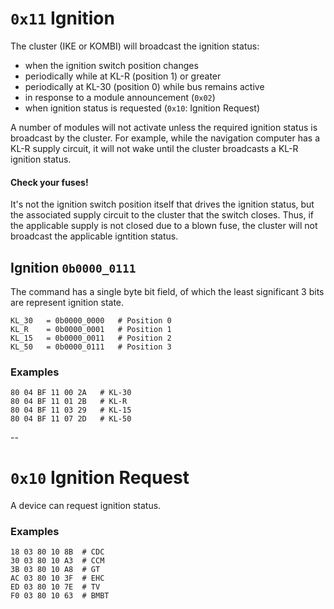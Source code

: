 # `0x11` Ignition

The cluster (IKE or KOMBI) will broadcast the ignition status:

 - when the ignition switch position changes
 - periodically while at KL-R (position 1) or greater
 - periodically at KL-30 (position 0) while bus remains active
 - in response to a module announcement (`0x02`)
 - when ignition status is requested (`0x10`: Ignition Request)
 
A number of modules will not activate unless the required ignition status is broadcast by the cluster. For example, while the navigation computer has a KL-R supply circuit, it will not wake until the cluster broadcasts a KL-R ignition status.

#### Check your fuses!

It's not the ignition switch position itself that drives the ignition status, but the associated supply circuit to the cluster that the switch closes. Thus, if the applicable supply is not closed due to a blown fuse, the cluster will not broadcast the applicable igntition status.

## Ignition `0b0000_0111`

The command has a single byte bit field, of which the least significant 3 bits are represent ignition state.

    KL_30   = 0b0000_0000   # Position 0
    KL_R    = 0b0000_0001   # Position 1
    KL_15   = 0b0000_0011   # Position 2
    KL_50   = 0b0000_0111   # Position 3

### Examples

    80 04 BF 11 00 2A   # KL-30
    80 04 BF 11 01 2B   # KL-R
    80 04 BF 11 03 29   # KL-15
    80 04 BF 11 07 2D   # KL-50

--

# `0x10` Ignition Request

A device can request ignition status.

### Examples

    18 03 80 10 8B  # CDC
    30 03 80 10 A3  # CCM
    3B 03 80 10 A8  # GT
    AC 03 80 10 3F  # EHC
    ED 03 80 10 7E  # TV
    F0 03 80 10 63  # BMBT